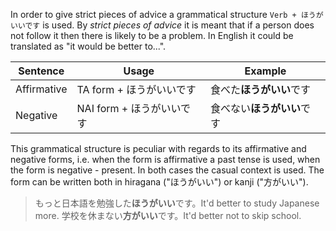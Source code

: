 In order to give strict pieces of advice a grammatical structure `Verb + ほうがいいです` is used. By *strict pieces of advice* it is meant that if a person does not follow it then there is likely to be a problem. In English it could be translated as "it would be better to...".

|Sentence|Usage|Example|
|-|-|-|
|Affirmative|TA form + ほうがいいです|食べた**ほうがいい**です|
|Negative|NAI form + ほうがいいです|食べない**ほうがいい**です|

This grammatical structure is peculiar with regards to its affirmative and negative forms, i.e. when the form is affirmative a past tense is used, when the form is negative - present. In both cases the casual context is used.
The form can be written both in hiragana ("ほうがいい") or kanji ("方がいい").

>もっと日本語を勉強した**ほうがいい**です。It'd better to study Japanese more.
>学校を休まない**方がいい**です。It'd better not to skip school.